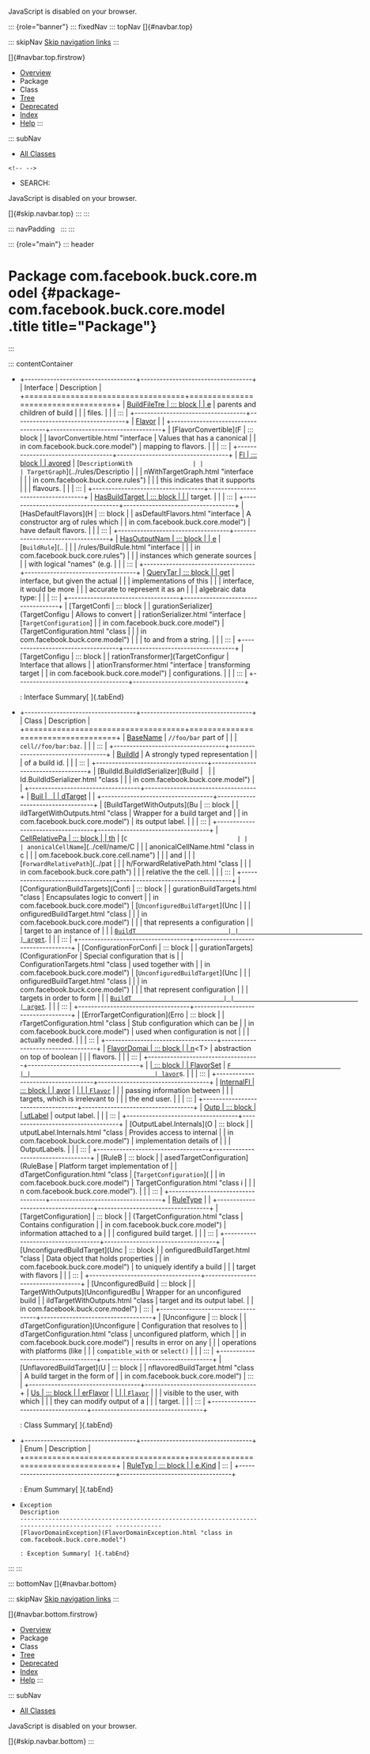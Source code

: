 <div>

JavaScript is disabled on your browser.

</div>

::: {role="banner"}
::: fixedNav
::: topNav
[]{#navbar.top}

::: skipNav
[Skip navigation links](#skip.navbar.top "Skip navigation links")
:::

[]{#navbar.top.firstrow}

-   [Overview](../../../../../index.html)
-   Package
-   Class
-   [Tree](package-tree.html)
-   [Deprecated](../../../../../deprecated-list.html)
-   [Index](../../../../../index-all.html)
-   [Help](../../../../../help-doc.html)
:::

::: subNav
-   [All Classes](../../../../../allclasses.html)

```{=html}
<!-- -->
```
-   SEARCH:

<div>

<div>

JavaScript is disabled on your browser.

</div>

</div>

[]{#skip.navbar.top}
:::
:::

::: navPadding
 
:::
:::

::: {role="main"}
::: header
# Package com.facebook.buck.core.model {#package-com.facebook.buck.core.model .title title="Package"}
:::

::: contentContainer
-   +-----------------------------------+-----------------------------------+
    | Interface                         | Description                       |
    +===================================+===================================+
    | [BuildFileTre                     | ::: block                         |
    | e](BuildFileTree.html "interface  | Interface to allow looking up     |
    | in com.facebook.buck.core.model") | parents and children of build     |
    |                                   | files.                            |
    |                                   | :::                               |
    +-----------------------------------+-----------------------------------+
    | [Flavor](Flavor.html "interface   |                                   |
    | in com.facebook.buck.core.model") |                                   |
    +-----------------------------------+-----------------------------------+
    | [FlavorConvertible](F             | ::: block                         |
    | lavorConvertible.html "interface  | Values that has a canonical       |
    | in com.facebook.buck.core.model") | mapping to flavors.               |
    |                                   | :::                               |
    +-----------------------------------+-----------------------------------+
    | [Fl                               | ::: block                         |
    | avored](Flavored.html "interface  | When applied to a                 |
    | in com.facebook.buck.core.model") | [`DescriptionWith                 |
    |                                   | TargetGraph`](../rules/Descriptio |
    |                                   | nWithTargetGraph.html "interface  |
    |                                   | in com.facebook.buck.core.rules") |
    |                                   | this indicates that it supports   |
    |                                   | flavours.                         |
    |                                   | :::                               |
    +-----------------------------------+-----------------------------------+
    | [HasBuildTarget                   | ::: block                         |
    | ](HasBuildTarget.html "interface  | Some object that has a build      |
    | in com.facebook.buck.core.model") | target.                           |
    |                                   | :::                               |
    +-----------------------------------+-----------------------------------+
    | [HasDefaultFlavors](H             | ::: block                         |
    | asDefaultFlavors.html "interface  | A constructor arg of rules which  |
    | in com.facebook.buck.core.model") | have default flavors.             |
    |                                   | :::                               |
    +-----------------------------------+-----------------------------------+
    | [HasOutputNam                     | ::: block                         |
    | e](HasOutputName.html "interface  | Interface for                     |
    | in com.facebook.buck.core.model") | [`BuildRule`](..                  |
    |                                   | /rules/BuildRule.html "interface  |
    |                                   | in com.facebook.buck.core.rules") |
    |                                   | instances which generate sources  |
    |                                   | with logical \"names\" (e.g.      |
    |                                   | :::                               |
    +-----------------------------------+-----------------------------------+
    | [QueryTar                         | ::: block                         |
    | get](QueryTarget.html "interface  | Currently, this is a marker       |
    | in com.facebook.buck.core.model") | interface, but given the actual   |
    |                                   | implementations of this           |
    |                                   | interface, it would be more       |
    |                                   | accurate to represent it as an    |
    |                                   | algebraic data type:              |
    |                                   | :::                               |
    +-----------------------------------+-----------------------------------+
    | [TargetConfi                      | ::: block                         |
    | gurationSerializer](TargetConfigu | Allows to convert                 |
    | rationSerializer.html "interface  | [`TargetConfiguration`]           |
    | in com.facebook.buck.core.model") | (TargetConfiguration.html "class  |
    |                                   | in com.facebook.buck.core.model") |
    |                                   | to and from a string.             |
    |                                   | :::                               |
    +-----------------------------------+-----------------------------------+
    | [TargetConfigu                    | ::: block                         |
    | rationTransformer](TargetConfigur | Interface that allows             |
    | ationTransformer.html "interface  | transforming target               |
    | in com.facebook.buck.core.model") | configurations.                   |
    |                                   | :::                               |
    +-----------------------------------+-----------------------------------+

    : Interface Summary[ ]{.tabEnd}

-   +-----------------------------------+-----------------------------------+
    | Class                             | Description                       |
    +===================================+===================================+
    | [BaseName](BaseName.html "class   | ::: block                         |
    | in com.facebook.buck.core.model") | `//foo/bar` part of               |
    |                                   | `cell//foo/bar:baz`.              |
    |                                   | :::                               |
    +-----------------------------------+-----------------------------------+
    | [BuildId](BuildId.html "class     | ::: block                         |
    | in com.facebook.buck.core.model") | A strongly typed representation   |
    |                                   | of a build id.                    |
    |                                   | :::                               |
    +-----------------------------------+-----------------------------------+
    | [BuildId.BuildIdSerializer](Build |                                   |
    | Id.BuildIdSerializer.html "class  |                                   |
    | in com.facebook.buck.core.model") |                                   |
    +-----------------------------------+-----------------------------------+
    | [Buil                             |                                   |
    | dTarget](BuildTarget.html "class  |                                   |
    | in com.facebook.buck.core.model") |                                   |
    +-----------------------------------+-----------------------------------+
    | [BuildTargetWithOutputs](Bu       | ::: block                         |
    | ildTargetWithOutputs.html "class  | Wrapper for a build target and    |
    | in com.facebook.buck.core.model") | its output label.                 |
    |                                   | :::                               |
    +-----------------------------------+-----------------------------------+
    | [CellRelativePa                   | ::: block                         |
    | th](CellRelativePath.html "class  | A pair of                         |
    | in com.facebook.buck.core.model") | [`C                               |
    |                                   | anonicalCellName`](../cell/name/C |
    |                                   | anonicalCellName.html "class in c |
    |                                   | om.facebook.buck.core.cell.name") |
    |                                   | and                               |
    |                                   | [`ForwardRelativePath`](../pat    |
    |                                   | h/ForwardRelativePath.html "class |
    |                                   |  in com.facebook.buck.core.path") |
    |                                   | relative the the cell.            |
    |                                   | :::                               |
    +-----------------------------------+-----------------------------------+
    | [ConfigurationBuildTargets](Confi | ::: block                         |
    | gurationBuildTargets.html "class  | Encapsulates logic to convert     |
    | in com.facebook.buck.core.model") | [`UnconfiguredBuildTarget`](Unc   |
    |                                   | onfiguredBuildTarget.html "class  |
    |                                   | in com.facebook.buck.core.model") |
    |                                   | that represents a configuration   |
    |                                   | target to an instance of          |
    |                                   | [`BuildT                          |
    |                                   | arget`](BuildTarget.html "class i |
    |                                   | n com.facebook.buck.core.model"). |
    |                                   | :::                               |
    +-----------------------------------+-----------------------------------+
    | [ConfigurationForConfi            | ::: block                         |
    | gurationTargets](ConfigurationFor | Special configuration that is     |
    | ConfigurationTargets.html "class  | used together with                |
    | in com.facebook.buck.core.model") | [`UnconfiguredBuildTarget`](Unc   |
    |                                   | onfiguredBuildTarget.html "class  |
    |                                   | in com.facebook.buck.core.model") |
    |                                   | that represent configuration      |
    |                                   | targets in order to form          |
    |                                   | [`BuildT                          |
    |                                   | arget`](BuildTarget.html "class i |
    |                                   | n com.facebook.buck.core.model"). |
    |                                   | :::                               |
    +-----------------------------------+-----------------------------------+
    | [ErrorTargetConfiguration](Erro   | ::: block                         |
    | rTargetConfiguration.html "class  | Stub configuration which can be   |
    | in com.facebook.buck.core.model") | used when configuration is not    |
    |                                   | actually needed.                  |
    |                                   | :::                               |
    +-----------------------------------+-----------------------------------+
    | [FlavorDomai                      | ::: block                         |
    | n](FlavorDomain.html "class in co | Provides a named flavor           |
    | m.facebook.buck.core.model")\<T\> | abstraction on top of boolean     |
    |                                   | flavors.                          |
    |                                   | :::                               |
    +-----------------------------------+-----------------------------------+
    | [                                 | ::: block                         |
    | FlavorSet](FlavorSet.html "class  | Set of                            |
    | in com.facebook.buck.core.model") | [`F                               |
    |                                   | lavor`](Flavor.html "interface in |
    |                                   |  com.facebook.buck.core.model")s. |
    |                                   | :::                               |
    +-----------------------------------+-----------------------------------+
    | [InternalFl                       | ::: block                         |
    | avor](InternalFlavor.html "class  | A                                 |
    | in com.facebook.buck.core.model") | [                                 |
    |                                   | `Flavor`](Flavor.html "interface  |
    |                                   | in com.facebook.buck.core.model") |
    |                                   | passing information between       |
    |                                   | targets, which is irrelevant to   |
    |                                   | the end user.                     |
    |                                   | :::                               |
    +-----------------------------------+-----------------------------------+
    | [Outp                             | ::: block                         |
    | utLabel](OutputLabel.html "class  | Type-safe wrapper for a target    |
    | in com.facebook.buck.core.model") | output label.                     |
    |                                   | :::                               |
    +-----------------------------------+-----------------------------------+
    | [OutputLabel.Internals](O         | ::: block                         |
    | utputLabel.Internals.html "class  | Provides access to internal       |
    | in com.facebook.buck.core.model") | implementation details of         |
    |                                   | OutputLabels.                     |
    |                                   | :::                               |
    +-----------------------------------+-----------------------------------+
    | [RuleB                            | ::: block                         |
    | asedTargetConfiguration](RuleBase | Platform target implementation of |
    | dTargetConfiguration.html "class  | [`TargetConfiguration`](          |
    | in com.facebook.buck.core.model") | TargetConfiguration.html "class i |
    |                                   | n com.facebook.buck.core.model"). |
    |                                   | :::                               |
    +-----------------------------------+-----------------------------------+
    | [RuleType](RuleType.html "class   |                                   |
    | in com.facebook.buck.core.model") |                                   |
    +-----------------------------------+-----------------------------------+
    | [TargetConfiguration]             | ::: block                         |
    | (TargetConfiguration.html "class  | Contains configuration            |
    | in com.facebook.buck.core.model") | information attached to a         |
    |                                   | configured build target.          |
    |                                   | :::                               |
    +-----------------------------------+-----------------------------------+
    | [UnconfiguredBuildTarget](Unc     | ::: block                         |
    | onfiguredBuildTarget.html "class  | Data object that holds properties |
    | in com.facebook.buck.core.model") | to uniquely identify a build      |
    |                                   | target with flavors               |
    |                                   | :::                               |
    +-----------------------------------+-----------------------------------+
    | [UnconfiguredBuild                | ::: block                         |
    | TargetWithOutputs](UnconfiguredBu | Wrapper for an unconfigured build |
    | ildTargetWithOutputs.html "class  | target and its output label.      |
    | in com.facebook.buck.core.model") | :::                               |
    +-----------------------------------+-----------------------------------+
    | [Unconfigure                      | ::: block                         |
    | dTargetConfiguration](Unconfigure | Configuration that resolves to    |
    | dTargetConfiguration.html "class  | unconfigured platform, which      |
    | in com.facebook.buck.core.model") | results in error on any           |
    |                                   | operations with platforms (like   |
    |                                   | `compatible_with` or `select()`   |
    |                                   | :::                               |
    +-----------------------------------+-----------------------------------+
    | [UnflavoredBuildTarget](U         | ::: block                         |
    | nflavoredBuildTarget.html "class  | A build target in the form of     |
    | in com.facebook.buck.core.model") | :::                               |
    +-----------------------------------+-----------------------------------+
    | [Us                               | ::: block                         |
    | erFlavor](UserFlavor.html "class  | A                                 |
    | in com.facebook.buck.core.model") | [                                 |
    |                                   | `Flavor`](Flavor.html "interface  |
    |                                   | in com.facebook.buck.core.model") |
    |                                   | visible to the user, with which   |
    |                                   | they can modify output of a       |
    |                                   | target.                           |
    |                                   | :::                               |
    +-----------------------------------+-----------------------------------+

    : Class Summary[ ]{.tabEnd}

-   +-----------------------------------+-----------------------------------+
    | Enum                              | Description                       |
    +===================================+===================================+
    | [RuleTyp                          | ::: block                         |
    | e.Kind](RuleType.Kind.html "enum  | The kind of a rule type.          |
    | in com.facebook.buck.core.model") | :::                               |
    +-----------------------------------+-----------------------------------+

    : Enum Summary[ ]{.tabEnd}

-   
      Exception                                                                                     Description
      --------------------------------------------------------------------------------------------- -------------
      [FlavorDomainException](FlavorDomainException.html "class in com.facebook.buck.core.model")    

      : Exception Summary[ ]{.tabEnd}
:::
:::

::: bottomNav
[]{#navbar.bottom}

::: skipNav
[Skip navigation links](#skip.navbar.bottom "Skip navigation links")
:::

[]{#navbar.bottom.firstrow}

-   [Overview](../../../../../index.html)
-   Package
-   Class
-   [Tree](package-tree.html)
-   [Deprecated](../../../../../deprecated-list.html)
-   [Index](../../../../../index-all.html)
-   [Help](../../../../../help-doc.html)
:::

::: subNav
-   [All Classes](../../../../../allclasses.html)

<div>

<div>

JavaScript is disabled on your browser.

</div>

</div>

[]{#skip.navbar.bottom}
:::
